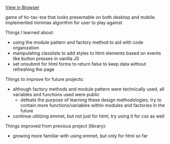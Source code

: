 [View in Browser](https://syeo-1.github.io/tictactoe/)

game of tic-tac-toe that looks presentable on both desktop and mobile. implemented minimax algorithm for user to play against

Things I learned about:
- using the module pattern and factory method to aid with code organization
- manipulating classlists to add styles to html elements based on events like button presses in vanilla JS
- set onsubmit for html forms to return false to keep data without refreshing the page

Things to improve for future projects:
- although factory methods and module pattern were technically used, all variables and functions used were public
    - defeats the purpose of learning these design methodologies. try to contain more functions/variables within modules and factories in the future
- continue utilizing emmet, but not just for html, try using it for css as well 

Things improved from previous project (library):
- growing more familiar with using emmet, but only for html so far